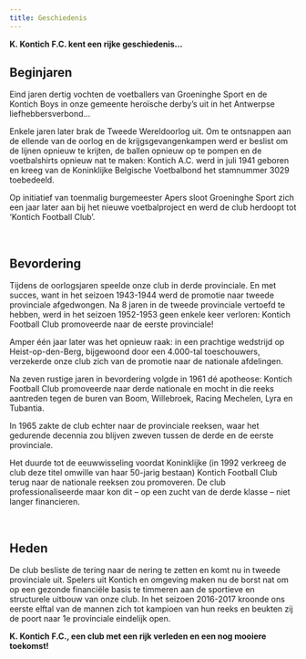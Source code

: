 ```yaml
---
title: Geschiedenis
---
```

<p><strong>K. Kontich F.C. kent een rijke geschiedenis...</strong></p>

<h2>Beginjaren</h2>
<p>Eind jaren dertig vochten de voetballers van Groeninghe Sport en de Kontich Boys in onze gemeente heroïsche derby’s uit in het Antwerpse liefhebbersverbond...</p>

<p>Enkele jaren later brak de Tweede Wereldoorlog uit. Om te ontsnappen aan de ellende van de oorlog en de krijgsgevangenkampen werd er beslist om de lijnen opnieuw te krijten, de ballen opnieuw op te pompen en de voetbalshirts opnieuw nat te maken: Kontich A.C. werd in juli 1941 geboren en kreeg van de Koninklijke Belgische Voetbalbond het stamnummer 3029 toebedeeld.</p>

<p>Op initiatief van toenmalig burgemeester Apers sloot Groeninghe Sport zich een jaar later aan bij het nieuwe voetbalproject en werd de club herdoopt tot ‘Kontich Football Club’.</p>
<br/>

<h2>Bevordering</h2>
<p>Tijdens de oorlogsjaren speelde onze club in derde provinciale. En met succes, want in het seizoen 1943-1944 werd de promotie naar tweede provinciale afgedwongen. Na 8 jaren in de tweede provinciale vertoefd te hebben, werd in het seizoen 1952-1953 geen enkele keer verloren: Kontich Football Club promoveerde naar de eerste provinciale!</p>

<p>Amper één jaar later was het opnieuw raak: in een prachtige wedstrijd op Heist-op-den-Berg, bijgewoond door een 4.000-tal toeschouwers, verzekerde onze club zich van de promotie naar de nationale afdelingen.</p>

<p>Na zeven rustige jaren in bevordering volgde in 1961 dé apotheose: Kontich Football Club promoveerde naar derde nationale en mocht in die reeks aantreden tegen de buren van Boom, Willebroek, Racing Mechelen, Lyra en Tubantia.</p>

<p>In 1965 zakte de club echter naar de provinciale reeksen, waar het gedurende decennia zou blijven zweven tussen de derde en de eerste provinciale.</p>

<p>Het duurde tot de eeuwwisseling voordat Koninklijke (in 1992 verkreeg de club deze titel omwille van haar 50-jarig bestaan) Kontich Football Club terug naar de nationale reeksen zou promoveren. De club professionaliseerde maar kon dit – op een zucht van de derde klasse – niet langer financieren.</p>
<br/>

<h2>Heden</h2>
<p>De club besliste de tering naar de nering te zetten en komt nu in tweede provinciale uit. Spelers uit Kontich en omgeving maken nu de borst nat om op een gezonde financiële basis te timmeren aan de sportieve en structurele uitbouw van onze club. In het seizoen 2016-2017 kroonde ons eerste elftal van de mannen zich tot kampioen van hun reeks en beukten zij de poort naar 1e provinciale eindelijk open.
</p>

<p><strong>K. Kontich F.C., een club met een rijk verleden en een nog mooiere toekomst!</strong></p>